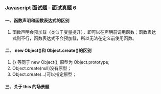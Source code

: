 ### Javascript 面试题 - 面试真题 6

#### 一、函数声明和函数表达式的区别

1. 函数声明会预加载（类似于变量提升），即可以在声明前调用函数；函数表达式则不行，函数表达式不会预加载，所以无法在定义前使用函数。

#### 二、 new Object()和 Object.create()的区别

1. {} 等同于 new Object(), 原型为 Object.prototype;
2. Object.create(null)没有原型；
3. Object.create(...)可以指定原型；

#### 三、关于 this 的场景题

